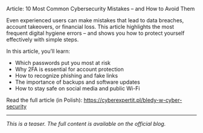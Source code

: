 Article: 10 Most Common Cybersecurity Mistakes – and How to Avoid Them

Even experienced users can make mistakes that lead to data breaches, account takeovers, or financial loss. This article highlights the most frequent digital hygiene errors – and shows you how to protect yourself effectively with simple steps.

In this article, you’ll learn:
- Which passwords put you most at risk
- Why 2FA is essential for account protection
- How to recognize phishing and fake links
- The importance of backups and software updates
- How to stay safe on social media and public Wi-Fi

Read the full article (in Polish): https://cyberexpertit.pl/bledy-w-cyber-security

---

_This is a teaser. The full content is available on the official blog._

